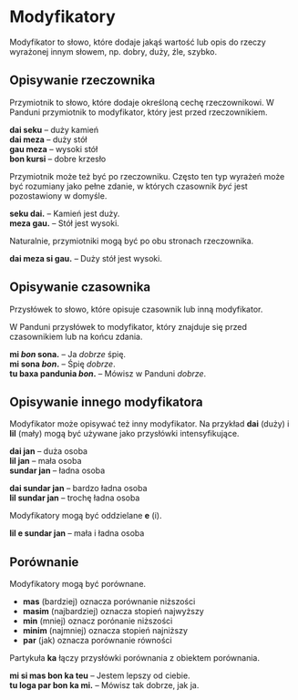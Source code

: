# Modyfikatory

Modyfikator to słowo, które dodaje jakąś wartość lub opis do rzeczy wyrażonej innym słowem, np. dobry, duży, źle, szybko.

## Opisywanie rzeczownika

Przymiotnik to słowo, które dodaje określoną cechę rzeczownikowi. W Panduni przymiotnik to modyfikator, który jest przed rzeczownikiem.

**dai seku**
– duży kamień  
**dai meza**
– duży stół  
**gau meza**
– wysoki stół  
**bon kursi**
– dobre krzesło

Przymiotnik może też być po rzeczowniku. Często ten typ wyrażeń może być rozumiany jako pełne zdanie, w których czasownik _być_ jest pozostawiony w domyśle.

**seku dai.**
– Kamień jest duży.  
**meza gau.**
– Stół jest wysoki.

Naturalnie, przymiotniki mogą być po obu stronach rzeczownika.

**dai meza si gau.**
– Duży stół jest wysoki.


## Opisywanie czasownika

Przysłówek to słowo, które opisuje czasownik lub inną modyfikator.

W Panduni przysłówek to modyfikator, który znajduje się przed czasownikiem lub na końcu zdania.

**mi _bon_ sona.**
– Ja _dobrze_ śpię.  
**mi sona _bon_.**
– Śpię _dobrze_.  
**tu baxa pandunia _bon_.**
– Mówisz w Panduni _dobrze_.


## Opisywanie innego modyfikatora

Modyfikator może opisywać też inny modyfikator. Na przykład **dai** (duży) i **lil** (mały) mogą być używane jako przysłówki intensyfikujące.

**dai jan**
– duża osoba  
**lil jan**
– mała osoba  
**sundar jan**
– ładna osoba

**dai sundar jan**
– bardzo ładna osoba  
**lil sundar jan**
– trochę ładna osoba

Modyfikatory mogą być oddzielane **e** (i).

**lil e sundar jan**
– mała i ładna osoba


## Porównanie

Modyfikatory mogą być porównane.

- **mas** (bardziej) oznacza porównanie niższości
- **masim** (najbardziej) oznacza stopień najwyższy
- **min** (mniej) oznacz porónanie niższości
- **minim** (najmniej) oznacza stopień najniższy
- **par** (jak) oznacza porównanie równości

Partykuła **ka** łączy przysłówki porównania z obiektem porównania.

**mi si mas bon ka teu**
– Jestem lepszy od ciebie.  
**tu loga par bon ka mi.**
– Mówisz tak dobrze, jak ja.

